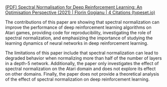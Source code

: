 [(PDF) Spectral Normalisation for Deep Reinforcement Learning: An Optimisation Perspective (2021) | Florin Gogianu | 4 Citations (typeset.io)](https://typeset.io/papers/spectral-normalisation-for-deep-reinforcement-learning-an-71bes5hgtv)

The contributions of this paper are showing that spectral normalization can improve the performance of deep reinforcement learning algorithms on Atari games, providing code for reproducibility, investigating the role of spectral normalization, and emphasizing the importance of studying the learning dynamics of neural networks in deep reinforcement learning.

The limitations of this paper include that spectral normalization can lead to degraded behavior when normalizing more than half of the number of layers in a depth-5 network. Additionally, the paper only investigates the effect of spectral normalization on the Atari domain and does not explore its effect on other domains. Finally, the paper does not provide a theoretical analysis of the effect of spectral normalization on deep reinforcement learning.